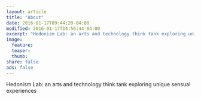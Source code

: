 ```yaml
---
layout: article
title: "About"
date: 2016-01-17T09:44:20-04:00
modified: 2016-01-17T14:56:44-04:00
excerpt: "Hedonism Lab: an arts and technology think tank exploring unique sensual experiences"
image:
  feature:
  teaser:
  thumb:
share: false
ads: false
---
```


Hedonism Lab: an arts and technology think tank exploring unique sensual experiences
